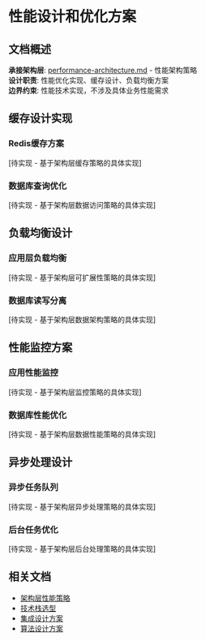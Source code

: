 # 性能设计和优化方案

## 文档概述
**承接架构层**: [performance-architecture.md](../../architecture/performance-architecture.md) - 性能架构策略  
**设计职责**: 性能优化实现、缓存设计、负载均衡方案  
**边界约束**: 性能技术实现，不涉及具体业务性能需求  

## 缓存设计实现

### Redis缓存方案
[待实现 - 基于架构层缓存策略的具体实现]

### 数据库查询优化
[待实现 - 基于架构层数据访问策略的具体实现]

## 负载均衡设计

### 应用层负载均衡
[待实现 - 基于架构层可扩展性策略的具体实现]

### 数据库读写分离
[待实现 - 基于架构层数据架构策略的具体实现]

## 性能监控方案

### 应用性能监控
[待实现 - 基于架构层监控策略的具体实现]

### 数据库性能优化
[待实现 - 基于架构层数据性能策略的具体实现]

## 异步处理设计

### 异步任务队列
[待实现 - 基于架构层异步处理策略的具体实现]

### 后台任务优化
[待实现 - 基于架构层后台处理策略的具体实现]

## 相关文档
- [架构层性能策略](../../architecture/performance-architecture.md)
- [技术栈选型](./technology-stack.md)
- [集成设计方案](./integration-design.md)
- [算法设计方案](./algorithm-design.md)
